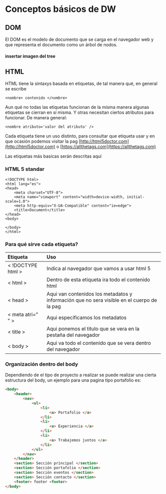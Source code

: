 # Conceptos básicos de DW

## DOM

El DOM es el modelo de documento que se carga en el navegador web y que representa el documento como un árbol de nodos.

#### insertar imagen del tree

## HTML

HTML tiene la sintaxys basada en etiquetas, de tal manera qué, en general se escribe

```markup
<nombre> contenido </nombre>
```

Aun qué no todas las etiquetas funcionan de la misma manera algunas etiquetas se cierran en sí misma. Y otras necesitan ciertos atributos para funcionar. De manera general:

```markup
<nombre atributo='valor del atributo' />
```

Cada etiqueta tiene un uso distinto, para consultar que etiqueta usar y en que ocasión podemos visitar la pag [http://html5doctor.com](http://html5doctor.com) o [https://allthetags.com](https://allthetags.com)

Las etiquetas más basicas serán descritas aquí

### HTML 5 standar

```markup
<!DOCTYPE html>
<html lang="es">
<head>
    <meta charset="UTF-8">
    <meta name="viewport" content="width=device-width, initial-scale=1.0">
    <meta http-equiv="X-UA-Compatible" content="ie=edge">
    <title>Document</title>
</head>
<body>

</body>
</html>
```

### Para qué sirve cada etiqueta?

| Etiqueta | Uso |
| :--- | :--- |
| &lt; !DOCTYPE html &gt; | Indica al navegador que vamos a usar html 5 |
| &lt; html &gt; | Dentro de esta etiqueta ira todo el contenido html |
| &lt; head &gt; | Aqui van contenidos los metadatos y información que no sera visible en el cuerpo de la pag |
| &lt; meta atri=" " &gt; | Aqui especificamos los metadatos |
| &lt; title &gt; | Aqui ponemos el titulo que se vera en la pestaña del navegador |
| &lt; body &gt; | Aqui va todo el contenido que se vera dentro del navegador |

### Organización dentro del body

Dependiendo de el tipo de proyecto a realizar se puede realizar una cierta estructura del body, un ejemplo para una pagina tipo portafolio es:

```html
<body> 
    <header>
        <nav>
            <ul>
                <li>
                    <a> Portafolio </a>
                </li>
                <li>
                    <a> Experiencia </a>
                </li>
                <li>
                    <a> Trabajemos juntos </a>
                </li>
            </ul>
        </nav>
    </header>
    <section> Sección principal </section>
    <section> Sección portafolio </section>
    <section> Sección eventos </section>
    <section> Sección contacto </section>
    <footer> footer <footer>
</body>
```

